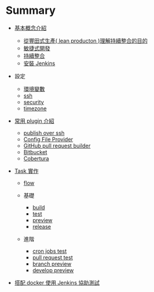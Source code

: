 Summary
=======

-	[基本概念介紹](basic/README.md)

	-	[從豐田式生產( lean producton )理解持續整合的目的](basic/lean.md)
	-	[敏捷式開發](basic/agile.md)
	-	[持續整合](basic/continuous-integration.md)
	-	[安裝 Jenkins](basic/install.md)

-	設定

	-	[環境變數](setup/env.md)
	-	[ssh](setup/ssh.md)
	-	[security](setup/security.md)
	-	[timezone](setup/timezone.md)

-	[常用 plugin 介紹](plugin/README.md)

	-	[publish over ssh](plugin/publish-over-ssh.md)
	-	[Config File Provider](plugin/config-file-provider.md)
	-	[GitHub pull request builder](plugin/github_pull_request_builder.md)
	-	[Bitbucket](plugin/bitbucket.md)
	-	[Cobertura](plugin/cobertura.md)

-	[Task 實作](task/README.md)

	-	[flow](task/flow.md)
	-	基礎

		-	[build](task/build.md)
		-	[test](task/test.md)
		-	[preview](task/preview.md)
		-	[release](task/release.md)

	-	進階

		-	[cron jobs test](task/cron_test.md)
		-	[pull request test](task/pr_test.md)
		-	[branch preview](task/branch_preview.md)
		-	[develop preview](task/develop_preview.md)

-	[搭配 docker 使用 Jenkins 協助測試](withDocker/README.md)
